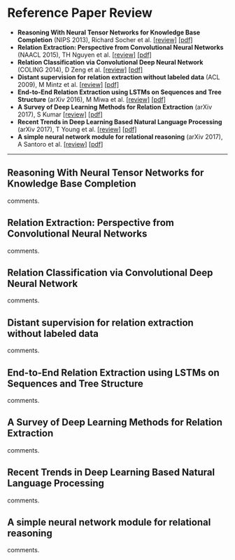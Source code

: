 # Reference Paper Review

* **Reasoning With Neural Tensor Networks for Knowledge Base Completion** (NIPS 2013), Richard Socher et al. [[review]](#reasoning-with-neural-tensor-networks-for-knowledge-base-completion) [[pdf]](https://papers.nips.cc/paper/5028-reasoning-with-neural-tensor-networks-for-knowledge-base-completion.pdf)
* **Relation Extraction: Perspective from Convolutional Neural Networks** (NAACL 2015), TH Nguyen et al. [[review]](#relation-extraction-perspective-from-convolutional-neural-networks) [[pdf]](http://www.cs.nyu.edu/~thien/pubs/vector15.pdf)
* **Relation Classification via Convolutional Deep Neural Network** (COLING 2014), D Zeng et al. [[review]](#relation-classification-via-convolutional-deep-neural-network) [[pdf]](http://www.aclweb.org/anthology/C14-1220)
* **Distant supervision for relation extraction without labeled data** (ACL 2009), M Mintz et al. [[review]](#distant-supervision-for-relation-extraction-without-labeled-data) [[pdf]](https://web.stanford.edu/~jurafsky/mintz.pdf)
* **End-to-End Relation Extraction using LSTMs on Sequences and Tree Structure** (arXiv 2016), M Miwa et al. [[review]](#end-to-end-relation-extraction-using-lstms-on-sequences-and-tree-structure) [[pdf]](https://arxiv.org/abs/1601.00770)
* **A Survey of Deep Learning Methods for Relation Extraction** (arXiv 2017), S Kumar [[review]](#a-survey-of-deep-learning-methods-for-relation-extraction) [[pdf]](https://arxiv.org/abs/1705.03645)
* **Recent Trends in Deep Learning Based Natural Language Processing** (arXiv 2017), T Young et al. [[review]](#recent-trends-in-deep-learning-based-natural-language-processing) [[pdf]](https://arxiv.org/abs/1708.02709)
* **A simple neural network module for relational reasoning** (arXiv 2017), A Santoro et al. [[review]](#a-simple-neural-network-module-for-relational-reasoning) [[pdf]](https://arxiv.org/abs/1706.01427)

* * *

## Reasoning With Neural Tensor Networks for Knowledge Base Completion

comments.

## Relation Extraction: Perspective from Convolutional Neural Networks

comments.

## Relation Classification via Convolutional Deep Neural Network

comments.

## Distant supervision for relation extraction without labeled data

comments.

## End-to-End Relation Extraction using LSTMs on Sequences and Tree Structure

comments.

## A Survey of Deep Learning Methods for Relation Extraction

comments.

## Recent Trends in Deep Learning Based Natural Language Processing

comments.

## A simple neural network module for relational reasoning

comments.